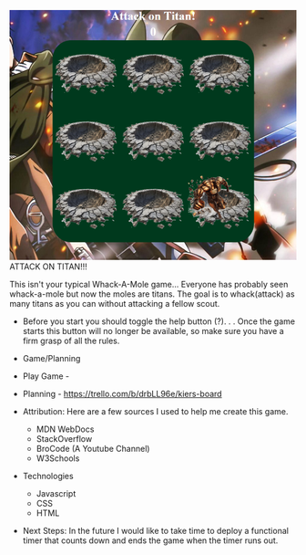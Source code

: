 ![alt text](AOT-Whack-A-Mole.png)
                                            ATTACK ON TITAN!!!

This isn't your typical Whack-A-Mole game...
Everyone has probably seen whack-a-mole but now the moles are titans. The goal is to whack(attack) as many titans as you can without attacking a fellow scout.

<!-- - Link -->
- Before you start you should toggle the help button (?). . . Once the game starts this button will no longer be available, so make sure you have a firm grasp of all the rules.

- Game/Planning 

- Play Game - 
- Planning - https://trello.com/b/drbLL96e/kiers-board


- Attribution:
 Here are a few sources I used to help me create this game.

    - MDN WebDocs
    - StackOverflow
    - BroCode (A Youtube Channel)
    - W3Schools

- Technologies
    - Javascript
    - CSS
    - HTML

- Next Steps: 
In the future I would like to take time to deploy a functional timer that counts down and ends the game when the timer runs out.